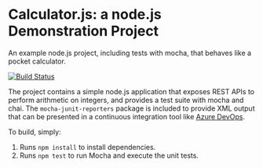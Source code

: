 Calculator.js: a node.js Demonstration Project
==============================================
An example node.js project, including tests with mocha, that behaves like
a pocket calculator.

[![Build Status](https://dev.azure.com/Hansinator/Integrating%20External%20Source%20Control%20with%20Azure%20Pipelines%20(L6)/_apis/build/status/Hansinatoren.calculator?branchName=master)](https://dev.azure.com/Hansinator/Integrating%20External%20Source%20Control%20with%20Azure%20Pipelines%20(L6)/_build/latest?definitionId=5&branchName=master)

The project contains a simple node.js application that exposes REST APIs
to perform arithmetic on integers, and provides a test suite with mocha
and chai.  The `mocha-junit-reporters` package is included to provide XML
output that can be presented in a continuous integration tool like
[Azure DevOps](https://azure.com/devops).

To build, simply:

1. Runs `npm install` to install dependencies.
2. Runs `npm test` to run Mocha and execute the unit tests.

